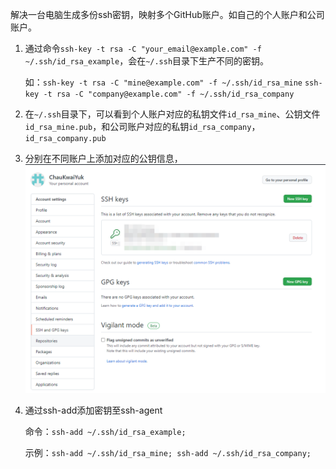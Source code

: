 解决一台电脑生成多份ssh密钥，映射多个GitHub账户。如自己的个人账户和公司账户。

1. 通过命令`ssh-key -t rsa -C "your_email@example.com" -f ~/.ssh/id_rsa_example`，会在`~/.ssh`目录下生产不同的密钥。
   
   如：`ssh-key -t rsa -C "mine@example.com" -f ~/.ssh/id_rsa_mine`
   		`ssh-key -t rsa -C "company@example.com" -f ~/.ssh/id_rsa_company`
2. 在`~/.ssh`目录下，可以看到个人账户对应的私钥文件`id_rsa_mine`、公钥文件`id_rsa_mine.pub`，和公司账户对应的私钥`id_rsa_company`，`id_rsa_company.pub`
3. 分别在不同账户上添加对应的公钥信息，<img src="GitHub.assets/image-20211015100139972.png" alt="image-20211015100139972" style="zoom: 50%;" />
4. 通过ssh-add添加密钥至ssh-agent
   
   命令：`ssh-add ~/.ssh/id_rsa_example;`
   
   示例：`ssh-add ~/.ssh/id_rsa_mine; ssh-add ~/.ssh/id_rsa_company;`


